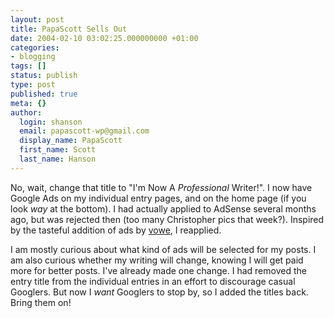```yaml
---
layout: post
title: PapaScott Sells Out
date: 2004-02-10 03:02:25.000000000 +01:00
categories:
- blogging
tags: []
status: publish
type: post
published: true
meta: {}
author:
  login: shanson
  email: papascott-wp@gmail.com
  display_name: PapaScott
  first_name: Scott
  last_name: Hanson
---
```

<p>No, wait, change that title to "I'm Now A <em>Professional</em> Writer!". I now have Google Ads on my individual entry pages, and on the home page (if you look <em>way</em> at the bottom). I had actually applied to AdSense several months ago, but was rejected then (too many Christopher pics that week?). Inspired by the tasteful addition of ads by <a title="vowe dot net :: Google ads here to stay for a while" href="http://vowe.net/archives/004055.html">vowe</a>, I reapplied.</p>
<p>I am mostly curious about what kind of ads will be selected for my posts. I am also curious whether my writing will change, knowing I will get paid more for better posts. I've already made one change. I had removed the entry title from the individual entries in an effort to discourage casual Googlers. But now I <em>want</em> Googlers to stop by, so I added the titles back. Bring them on!</p>
